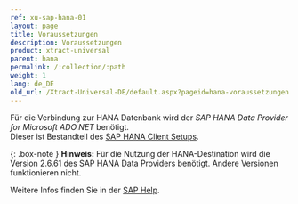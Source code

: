 ```yaml
---
ref: xu-sap-hana-01
layout: page
title: Voraussetzungen
description: Voraussetzungen
product: xtract-universal
parent: hana
permalink: /:collection/:path
weight: 1
lang: de_DE
old_url: /Xtract-Universal-DE/default.aspx?pageid=hana-voraussetzungen
---
```


Für die Verbindung zur HANA Datenbank wird der *SAP HANA Data Provider for Microsoft ADO.NET* benötigt.<br>
Dieser ist Bestandteil des [SAP HANA Client Setups](https://blogs.sap.com/2017/12/14/sap-hana-2.0-client-installation-and-update-by-the-sap-hana-academy/).<br>

 {: .box-note }
**Hinweis:**
Für die Nutzung der HANA-Destination wird die Version 2.6.61 des SAP HANA Data Providers benötigt. Andere Versionen funktionieren nicht.

Weitere Infos finden Sie in der [SAP Help](https://help.sap.com/viewer/0eec0d68141541d1b07893a39944924e/2.0.00/en-US/469dee9e6d611014af70d4e9a9cd6b0a.html).